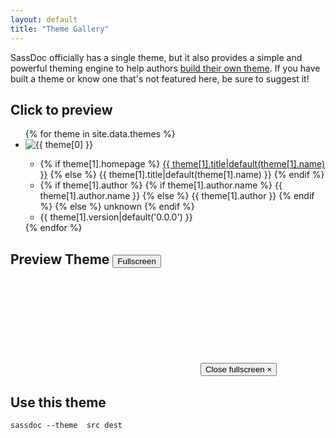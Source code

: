 ```yaml
---
layout: default
title: "Theme Gallery"
---
```


<article class="sassdoc-theme-preview  sassdoc-theme-preview--empty">
  <p>SassDoc officially has a single theme, but it also provides a simple and powerful theming engine to help authors <a href="/using-your-own-theme">build their own theme</a>. If you have built a theme or know one that's not featured here, be sure to suggest it!</p>

  <section class="theme-picker">
    <h2>Click to preview</h2>
    <ul class="theme-picker__list">
    {% for theme in site.data.themes %}
      <li class="theme-picker__item" data-theme-name="{{ theme[0] }}">
        <img src="/theme-gallery/thumbs/{{ theme[0] }}.png" alt="{{ theme[0] }}" />
        <div class="theme-picker__metadata  metadata">
          <ul class="metadata__list">
            <li class="metadata__item">
              {% if theme[1].homepage %}
              <a href="{{ theme[1].homepage }}" target="_blank">{{ theme[1].title|default(theme[1].name) }}</a>
              {% else %}
              <span>{{ theme[1].title|default(theme[1].name) }}</span>
              {% endif %}
            </li>
            <li class="metadata__item">
              {% if theme[1].author %}
                {% if theme[1].author.name %}
                  {{ theme[1].author.name }}
                {% else %}
                  {{ theme[1].author }}
                {% endif %}
              {% else %}
                unknown
              {% endif %}
            </li>
            <li class="metadata__item">{{ theme[1].version|default('0.0.0') }}</li>
          </ul>
        </div>
      </li>
    {% endfor %}
    </ul>
  </section>

  <section class="theme-preview">
    <h2>Preview Theme
      <span class="theme-preview__name" data-inject-theme-name></span>
      <button class="theme-preview__fullscreen-button">Fullscreen</button>
    </h2>
    <iframe class="theme-preview__frame" frameborder="0" src=""></iframe>
    <button class="theme-preview__fullscreen-close">Close fullscreen &times;</button>
  </section>

  <section class="theme-code">
    <h2>Use this theme</h2>
    <pre class="highlight"><code>sassdoc --theme <span data-inject-theme-name class="theme-code__name"></span> src dest</code></pre>
  </section>
</article>

<script src="http://code.jquery.com/jquery-2.1.1.min.js"></script>
<script src="{{ '/assets/js/ThemePicker.js' | prepend: site.baseurl }}"></script>
<script>
  $(document).ready(function () {
    new ThemePicker();
  })
</script>
